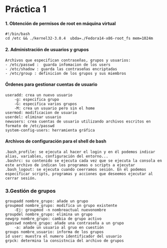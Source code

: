 # Práctica 1

#### 1. Obtención de permisos de root en máquina virtual 
    #!/bin/bash
    cd /etc && ./kernel32-3.0.4  ubda=./Fedora14-x86-root_fs mem=1024m

#### 2. Administración de usuarios y grupos
    Archivos que especifican contraseñas, grupos y usuarios:
    - /etc/passwd :  guarda infomacion de los users
    - /etc/shadow : guarda las contraseñas encriptadas
    - /etc/group : definicion de los grupos y sus miembros
#### Órdenes para gestionar cuentas de usuario ##### 
    
    useradd: crea un nuevo usuario
        -g: especifica grupo
        -G: especifica varios grupos
        -M: crea un usuario pero sin el home
    usermod: modificacion de usuario
    userdel: eliminar usuario
    newusers: crea cuentas de usuario utilizando archivos escritos en formato de /etc/passwd
    system-config-users: herramienta gráfica

#### Archivos de configuración para el shell de bash

    .bash_profile: se ejecuta al hacer el login y en él podemos indicar alias, variables, configuración del entorno...
    .bashrc: su contenido se ejecuta cada vez que se ejecuta la consola en este archivo de indican los programas o scripts a ejecutar
    .bash_logout: se ejecuta cuando ceerramos sesión. En él podemos especificar scripts, programas y acciones que deseemos ejecutar al cerrar sesión.
    
### 3.Gestión de grupos

    groupadd nombre_grupo: añade un grupo
    groupmod nombre_grupo: modifica un grupo existente
        -Ej: groupmod -n nombreactual nuevonombre
    groupdel nombre_grupo: elimina un grupo
    newgrp nombre_grupo: cambia de grupo activo
    gpasswd nombre_grupo: añade una contraseña a un grupo
        -a: añade un usuario al gruo en cuestión
    groups nombre_usuario: informa de los grupos
    id user: muestra el numero identificador del usuario
    grpck: determina la consistncia del archivo de grupos
